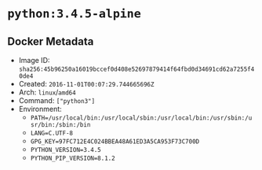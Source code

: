 # `python:3.4.5-alpine`

## Docker Metadata

- Image ID: `sha256:45b96250a16019bccef0d408e52697879414f64fbd0d34691cd62a7255f40de4`
- Created: `2016-11-01T00:07:29.744665696Z`
- Arch: `linux`/`amd64`
- Command: `["python3"]`
- Environment:
  - `PATH=/usr/local/bin:/usr/local/sbin:/usr/local/bin:/usr/sbin:/usr/bin:/sbin:/bin`
  - `LANG=C.UTF-8`
  - `GPG_KEY=97FC712E4C024BBEA48A61ED3A5CA953F73C700D`
  - `PYTHON_VERSION=3.4.5`
  - `PYTHON_PIP_VERSION=8.1.2`
